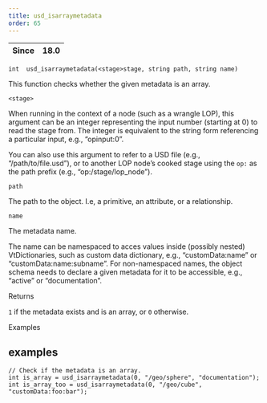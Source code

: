 ```yaml
---
title: usd_isarraymetadata
order: 65
---
```

| Since | 18.0 |
| --- | --- |

`int  usd_isarraymetadata(<stage>stage, string path, string name)`

This function checks whether the given metadata is an array.

`<stage>`

When running in the context of a node (such as a wrangle LOP), this argument can be an integer representing the input number (starting at 0) to read the stage from. The integer is equivalent to the string form referencing a particular input, e.g., “opinput:0”.

You can also use this argument to refer to a USD file (e.g., “/path/to/file.usd”), or to another LOP node’s cooked stage using the `op:` as the path prefix (e.g., “op:/stage/lop_node”).

`path`

The path to the object. I.e, a primitive, an attribute, or a relationship.

`name`

The metadata name.

The name can be namespaced to acces values inside (possibly nested) VtDictionaries, such as custom data dictionary, e.g., “customData:name” or “customData:name:subname”. For non-namespaced names, the object schema needs to declare a given metadata for it to be accessible, e.g., “active” or “documentation”.

Returns

`1` if the metadata exists and is an array, or `0` otherwise.

Examples

## examples

```vex
// Check if the metadata is an array.
int is_array = usd_isarraymetadata(0, "/geo/sphere", "documentation");
int is_array_too = usd_isarraymetadata(0, "/geo/cube", "customData:foo:bar");

```
